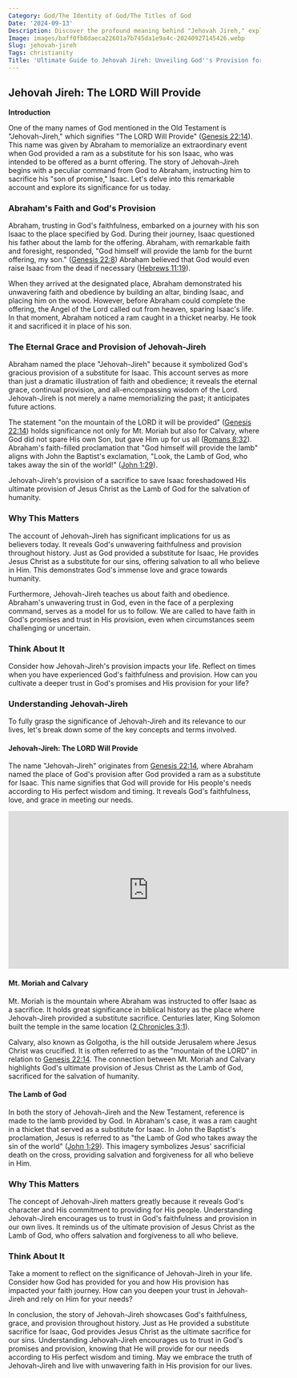 ```yaml
---
Category: God/The Identity of God/The Titles of God
Date: '2024-09-13'
Description: Discover the profound meaning behind "Jehovah Jireh," exploring its significance in biblical context and how it relates to divine provision and faith.
Image: images/baff0fb8daeca22601a7b745da1e9a4c-20240927145426.webp
Slug: jehovah-jireh
Tags: christianity
Title: 'Ultimate Guide to Jehovah Jireh: Unveiling God''s Provision for Christian Living'
---
```


## Jehovah Jireh: The LORD Will Provide

**Introduction**

One of the many names of God mentioned in the Old Testament is "Jehovah-Jireh," which signifies "The LORD Will Provide" ([Genesis 22:14](https://www.bibleref.com/Genesis/22/Genesis-22-14.html)). This name was given by Abraham to memorialize an extraordinary event when God provided a ram as a substitute for his son Isaac, who was intended to be offered as a burnt offering. The story of Jehovah-Jireh begins with a peculiar command from God to Abraham, instructing him to sacrifice his "son of promise," Isaac. Let's delve into this remarkable account and explore its significance for us today.

### Abraham's Faith and God's Provision

Abraham, trusting in God's faithfulness, embarked on a journey with his son Isaac to the place specified by God. During their journey, Isaac questioned his father about the lamb for the offering. Abraham, with remarkable faith and foresight, responded, "God himself will provide the lamb for the burnt offering, my son." ([Genesis 22:8](https://www.bibleref.com/Genesis/22/Genesis-22-8.html)) Abraham believed that God would even raise Isaac from the dead if necessary ([Hebrews 11:19](https://www.bibleref.com/Hebrews/11/Hebrews-11-19.html)).

When they arrived at the designated place, Abraham demonstrated his unwavering faith and obedience by building an altar, binding Isaac, and placing him on the wood. However, before Abraham could complete the offering, the Angel of the Lord called out from heaven, sparing Isaac's life. In that moment, Abraham noticed a ram caught in a thicket nearby. He took it and sacrificed it in place of his son.

### The Eternal Grace and Provision of Jehovah-Jireh

Abraham named the place "Jehovah-Jireh" because it symbolized God's gracious provision of a substitute for Isaac. This account serves as more than just a dramatic illustration of faith and obedience; it reveals the eternal grace, continual provision, and all-encompassing wisdom of the Lord. Jehovah-Jireh is not merely a name memorializing the past; it anticipates future actions.

The statement "on the mountain of the LORD it will be provided" ([Genesis 22:14](https://www.bibleref.com/Genesis/22/Genesis-22-14.html)) holds significance not only for Mt. Moriah but also for Calvary, where God did not spare His own Son, but gave Him up for us all ([Romans 8:32](https://www.bibleref.com/Romans/8/Romans-8-32.html)). Abraham's faith-filled proclamation that "God himself will provide the lamb" aligns with John the Baptist's exclamation, "Look, the Lamb of God, who takes away the sin of the world!" ([John 1:29](https://www.bibleref.com/John/1/John-1-29.html)).

Jehovah-Jireh's provision of a sacrifice to save Isaac foreshadowed His ultimate provision of Jesus Christ as the Lamb of God for the salvation of humanity.

### Why This Matters

The account of Jehovah-Jireh has significant implications for us as believers today. It reveals God's unwavering faithfulness and provision throughout history. Just as God provided a substitute for Isaac, He provides Jesus Christ as a substitute for our sins, offering salvation to all who believe in Him. This demonstrates God's immense love and grace towards humanity.

Furthermore, Jehovah-Jireh teaches us about faith and obedience. Abraham's unwavering trust in God, even in the face of a perplexing command, serves as a model for us to follow. We are called to have faith in God's promises and trust in His provision, even when circumstances seem challenging or uncertain.

### Think About It

Consider how Jehovah-Jireh's provision impacts your life. Reflect on times when you have experienced God's faithfulness and provision. How can you cultivate a deeper trust in God's promises and His provision for your life?

### Understanding Jehovah-Jireh

To fully grasp the significance of Jehovah-Jireh and its relevance to our lives, let's break down some of the key concepts and terms involved.

#### Jehovah-Jireh: The LORD Will Provide

The name "Jehovah-Jireh" originates from [Genesis 22:14](https://www.bibleref.com/Genesis/22/Genesis-22-14.html), where Abraham named the place of God's provision after God provided a ram as a substitute for Isaac. This name signifies that God will provide for His people's needs according to His perfect wisdom and timing. It reveals God's faithfulness, love, and grace in meeting our needs.


<iframe width="560" height="315" src="https://www.youtube.com/embed/_McOIEud5hg" frameborder="0" allow="autoplay; encrypted-media" allowfullscreen></iframe>


#### Mt. Moriah and Calvary

Mt. Moriah is the mountain where Abraham was instructed to offer Isaac as a sacrifice. It holds great significance in biblical history as the place where Jehovah-Jireh provided a substitute sacrifice. Centuries later, King Solomon built the temple in the same location ([2 Chronicles 3:1](https://www.bibleref.com/2-Chronicles/3/2-Chronicles-3-1.html)).

Calvary, also known as Golgotha, is the hill outside Jerusalem where Jesus Christ was crucified. It is often referred to as the "mountain of the LORD" in relation to [Genesis 22:14](https://www.bibleref.com/Genesis/22/Genesis-22-14.html). The connection between Mt. Moriah and Calvary highlights God's ultimate provision of Jesus Christ as the Lamb of God, sacrificed for the salvation of humanity.

#### The Lamb of God

In both the story of Jehovah-Jireh and the New Testament, reference is made to the lamb provided by God. In Abraham's case, it was a ram caught in a thicket that served as a substitute for Isaac. In John the Baptist's proclamation, Jesus is referred to as "the Lamb of God who takes away the sin of the world" ([John 1:29](https://www.bibleref.com/John/1/John-1-29.html)). This imagery symbolizes Jesus' sacrificial death on the cross, providing salvation and forgiveness for all who believe in Him.

### Why This Matters

The concept of Jehovah-Jireh matters greatly because it reveals God's character and His commitment to providing for His people. Understanding Jehovah-Jireh encourages us to trust in God's faithfulness and provision in our own lives. It reminds us of the ultimate provision of Jesus Christ as the Lamb of God, who offers salvation and forgiveness to all who believe.

### Think About It

Take a moment to reflect on the significance of Jehovah-Jireh in your life. Consider how God has provided for you and how His provision has impacted your faith journey. How can you deepen your trust in Jehovah-Jireh and rely on Him for your needs?

In conclusion, the story of Jehovah-Jireh showcases God's faithfulness, grace, and provision throughout history. Just as He provided a substitute sacrifice for Isaac, God provides Jesus Christ as the ultimate sacrifice for our sins. Understanding Jehovah-Jireh encourages us to trust in God's promises and provision, knowing that He will provide for our needs according to His perfect wisdom and timing. May we embrace the truth of Jehovah-Jireh and live with unwavering faith in His provision for our lives.